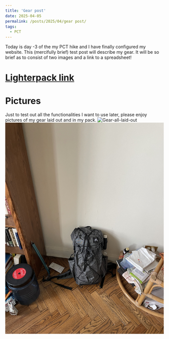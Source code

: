 ```yaml
---
title: 'Gear post'
date: 2025-04-05
permalink: /posts/2025/04/gear post/
tags:
  - PCT
---
```


Today is day -3 of the my PCT hike and I have finally configured my website. 
This (mercifully brief) test post will describe my gear. It will be so brief as to consist of two images and a link to a spreadsheet!

[Lighterpack link](https://lighterpack.com/r/mkp6md)
======

Pictures
======

Just to test out all the functionalities I want to use later, please enjoy pictures of my gear laid out and in my pack.
![Gear-all-laid-out](../images/IMG_4380.jpeg)
![Gear-all-packed-up](../images/IMG_4384.jpeg)